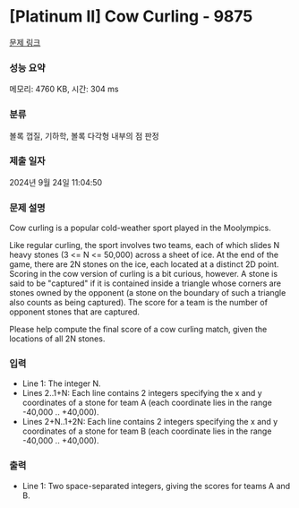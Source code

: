 # [Platinum II] Cow Curling - 9875 

[문제 링크](https://www.acmicpc.net/problem/9875) 

### 성능 요약

메모리: 4760 KB, 시간: 304 ms

### 분류

볼록 껍질, 기하학, 볼록 다각형 내부의 점 판정

### 제출 일자

2024년 9월 24일 11:04:50

### 문제 설명

<p>Cow curling is a popular cold-weather sport played in the Moolympics.</p><p>Like regular curling, the sport involves two teams, each of which slides N heavy stones (3 <= N <= 50,000) across a sheet of ice.  At the end of the game, there are 2N stones on the ice, each located at a distinct 2D point.  Scoring in the cow version of curling is a bit curious, however.  A stone is said to be "captured" if it is contained inside a triangle whose corners are stones owned by the opponent (a stone on the boundary of such a triangle also counts as being captured).  The score for a team is the number of opponent stones that are captured.</p><p>Please help compute the final score of a cow curling match, given the locations of all 2N stones.</p>

### 입력 

 <ul><li>Line 1: The integer N.</li><li>Lines 2..1+N: Each line contains 2 integers specifying the x and y coordinates of a stone for team A (each coordinate lies in the range -40,000 .. +40,000).</li><li>Lines 2+N..1+2N: Each line contains 2 integers specifying the x and y coordinates of a stone for team B (each coordinate lies in the range -40,000 .. +40,000).</li></ul>

### 출력 

 <ul><li>Line 1: Two space-separated integers, giving the scores for teams A and B.</li></ul>

